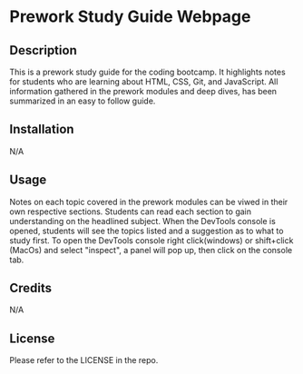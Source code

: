 # Prework Study Guide Webpage

## Description

This is a prework study guide for the coding bootcamp. It highlights notes for students who are learning about HTML, CSS, Git, and JavaScript. All information gathered in the prework modules and deep dives, has been summarized in an easy to follow guide.

## Installation

N/A

## Usage

Notes on each topic covered in the prework modules can be viwed in their own respective sections. Students can read each section to gain understanding on the headlined subject. When the DevTools console is opened, students will see the topics listed and a suggestion as to what to study first. To open the DevTools console right click(windows) or shift+click (MacOs) and select "inspect", a panel will pop up, then click on the console tab.

## Credits

N/A

## License

Please refer to the LICENSE in the repo.